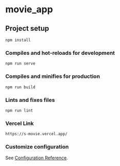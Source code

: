 # movie_app

## Project setup
```
npm install
```

### Compiles and hot-reloads for development
```
npm run serve
```

### Compiles and minifies for production
```
npm run build
```

### Lints and fixes files
```
npm run lint
```

###  Vercel Link
```
https://s-movie.vercel.app/
```

### Customize configuration
See [Configuration Reference](https://cli.vuejs.org/config/).
